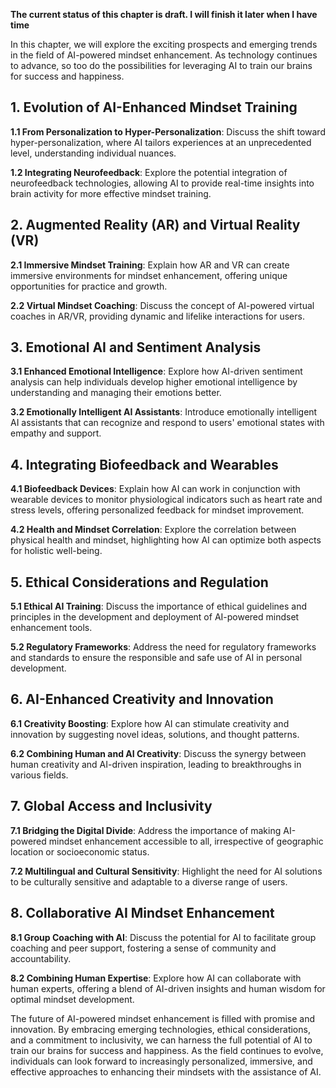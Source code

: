 **The current status of this chapter is draft. I will finish it later when I have time**

In this chapter, we will explore the exciting prospects and emerging trends in the field of AI-powered mindset enhancement. As technology continues to advance, so too do the possibilities for leveraging AI to train our brains for success and happiness.

**1. Evolution of AI-Enhanced Mindset Training**
------------------------------------------------

**1.1 From Personalization to Hyper-Personalization**: Discuss the shift toward hyper-personalization, where AI tailors experiences at an unprecedented level, understanding individual nuances.

**1.2 Integrating Neurofeedback**: Explore the potential integration of neurofeedback technologies, allowing AI to provide real-time insights into brain activity for more effective mindset training.

**2. Augmented Reality (AR) and Virtual Reality (VR)**
------------------------------------------------------

**2.1 Immersive Mindset Training**: Explain how AR and VR can create immersive environments for mindset enhancement, offering unique opportunities for practice and growth.

**2.2 Virtual Mindset Coaching**: Discuss the concept of AI-powered virtual coaches in AR/VR, providing dynamic and lifelike interactions for users.

**3. Emotional AI and Sentiment Analysis**
------------------------------------------

**3.1 Enhanced Emotional Intelligence**: Explore how AI-driven sentiment analysis can help individuals develop higher emotional intelligence by understanding and managing their emotions better.

**3.2 Emotionally Intelligent AI Assistants**: Introduce emotionally intelligent AI assistants that can recognize and respond to users' emotional states with empathy and support.

**4. Integrating Biofeedback and Wearables**
--------------------------------------------

**4.1 Biofeedback Devices**: Explain how AI can work in conjunction with wearable devices to monitor physiological indicators such as heart rate and stress levels, offering personalized feedback for mindset improvement.

**4.2 Health and Mindset Correlation**: Explore the correlation between physical health and mindset, highlighting how AI can optimize both aspects for holistic well-being.

**5. Ethical Considerations and Regulation**
--------------------------------------------

**5.1 Ethical AI Training**: Discuss the importance of ethical guidelines and principles in the development and deployment of AI-powered mindset enhancement tools.

**5.2 Regulatory Frameworks**: Address the need for regulatory frameworks and standards to ensure the responsible and safe use of AI in personal development.

**6. AI-Enhanced Creativity and Innovation**
--------------------------------------------

**6.1 Creativity Boosting**: Explore how AI can stimulate creativity and innovation by suggesting novel ideas, solutions, and thought patterns.

**6.2 Combining Human and AI Creativity**: Discuss the synergy between human creativity and AI-driven inspiration, leading to breakthroughs in various fields.

**7. Global Access and Inclusivity**
------------------------------------

**7.1 Bridging the Digital Divide**: Address the importance of making AI-powered mindset enhancement accessible to all, irrespective of geographic location or socioeconomic status.

**7.2 Multilingual and Cultural Sensitivity**: Highlight the need for AI solutions to be culturally sensitive and adaptable to a diverse range of users.

**8. Collaborative AI Mindset Enhancement**
-------------------------------------------

**8.1 Group Coaching with AI**: Discuss the potential for AI to facilitate group coaching and peer support, fostering a sense of community and accountability.

**8.2 Combining Human Expertise**: Explore how AI can collaborate with human experts, offering a blend of AI-driven insights and human wisdom for optimal mindset development.

The future of AI-powered mindset enhancement is filled with promise and innovation. By embracing emerging technologies, ethical considerations, and a commitment to inclusivity, we can harness the full potential of AI to train our brains for success and happiness. As the field continues to evolve, individuals can look forward to increasingly personalized, immersive, and effective approaches to enhancing their mindsets with the assistance of AI.
